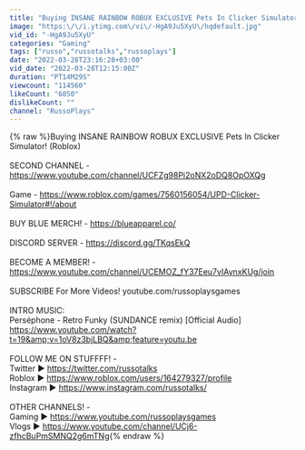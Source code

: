 ```yaml
---
title: "Buying INSANE RAINBOW ROBUX EXCLUSIVE Pets In Clicker Simulator! (Roblox)"
image: "https:\/\/i.ytimg.com\/vi\/-HgA9Ju5XyU\/hqdefault.jpg"
vid_id: "-HgA9Ju5XyU"
categories: "Gaming"
tags: ["russo","russotalks","russoplays"]
date: "2022-03-28T23:16:28+03:00"
vid_date: "2022-03-28T12:15:00Z"
duration: "PT14M29S"
viewcount: "114560"
likeCount: "6850"
dislikeCount: ""
channel: "RussoPlays"
---
```

{% raw %}Buying INSANE RAINBOW ROBUX EXCLUSIVE Pets In Clicker Simulator! (Roblox)<br /><br />SECOND CHANNEL - <a rel="nofollow" target="blank" href="https://www.youtube.com/channel/UCFZg98Pi2oNX2oDQ8OpOXQg">https://www.youtube.com/channel/UCFZg98Pi2oNX2oDQ8OpOXQg</a><br /><br />Game - <a rel="nofollow" target="blank" href="https://www.roblox.com/games/7560156054/UPD-Clicker-Simulator#!/about">https://www.roblox.com/games/7560156054/UPD-Clicker-Simulator#!/about</a><br /><br />BUY BLUE MERCH! - <a rel="nofollow" target="blank" href="https://blueapparel.co/">https://blueapparel.co/</a><br /><br />DISCORD SERVER - <a rel="nofollow" target="blank" href="https://discord.gg/TKqsEkQ">https://discord.gg/TKqsEkQ</a><br /><br />BECOME A MEMBER! - <a rel="nofollow" target="blank" href="https://www.youtube.com/channel/UCEMOZ_fY37Eeu7vIAynxKUg/join">https://www.youtube.com/channel/UCEMOZ_fY37Eeu7vIAynxKUg/join</a><br /><br />SUBSCRIBE For More Videos! youtube.com/russoplaysgames<br /><br />INTRO MUSIC:<br />Perséphone - Retro Funky (SUNDANCE remix) [Official Audio]<br /><a rel="nofollow" target="blank" href="https://www.youtube.com/watch?t=19&amp;v=1oV8z3bjLBQ&amp;feature=youtu.be">https://www.youtube.com/watch?t=19&amp;v=1oV8z3bjLBQ&amp;feature=youtu.be</a><br /><br />FOLLOW ME ON STUFFFF! - <br />Twitter ► <a rel="nofollow" target="blank" href="https://twitter.com/russotalks">https://twitter.com/russotalks</a><br />Roblox ► <a rel="nofollow" target="blank" href="https://www.roblox.com/users/164279327/profile">https://www.roblox.com/users/164279327/profile</a><br />Instagram ► <a rel="nofollow" target="blank" href="https://www.instagram.com/russotalks/">https://www.instagram.com/russotalks/</a><br /><br />OTHER CHANNELS! - <br />Gaming ► <a rel="nofollow" target="blank" href="https://www.youtube.com/russoplaysgames">https://www.youtube.com/russoplaysgames</a><br />Vlogs ► <a rel="nofollow" target="blank" href="https://www.youtube.com/channel/UCj6-zfhcBuPmSMNQ2g6mTNg">https://www.youtube.com/channel/UCj6-zfhcBuPmSMNQ2g6mTNg</a>{% endraw %}
